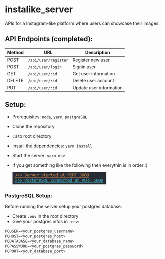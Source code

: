 # instalike_server

APIs for a Instagram-like platform where users can showcase their images.

## API Endpoints (completed):

| Method | URL                  | Description             |
| ------ | -------------------- | ----------------------- |
| POST   | `/api/user/register` | Register new user       |
| POST   | `/api/user/login`    | Signin user             |
| GET    | `/api/user/:id`      | Get user information    |
| DELETE | `/api/user/:id`      | Delete user account     |
| PUT    | `/api/user/:id`      | Update user information |

## Setup:

- Prerequisites: `node`, `yarn`, `postgreSQL`
- Clone the repository
- `cd` to root directory
- Install the dependencies: `yarn install`
- Start the server: `yarn dev`
- If you get something like the following then everythin is in order :)

  <img alt="output" src="./extras/Screenshot%202023-06-28%20013927.png" width="300">

### PostgreSQL Setup:

Before running the server setup your postgres database.

- Create `.env` in the root directory
- Give your postgres infos in `.env`:

```
PGUSER=<your_postgres_username>
PGHOST=<your_postgres_host>
PGDATABASE=<your_database_name>
PGPASSWORD=<your_postgres_password>
PGPORT=<your_database_port>
```
